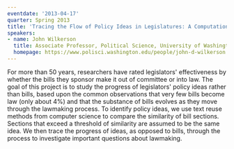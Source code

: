 ```yaml
---
eventdate: '2013-04-17'
quarter: Spring 2013
title: 'Tracing the Flow of Policy Ideas in Legislatures: A Computational Approach'
speakers:
- name: John Wilkerson
  title: Associate Professor, Political Science, University of Washington
  homepage: https://www.polisci.washington.edu/people/john-d-wilkerson
---
```

For more than 50 years, researchers have rated legislators' effectiveness by whether the bills they sponsor make it out of committee or into law. The goal of this project is to study the progress of legislators' policy ideas rather than bills, based upon the common observations that very few bills become law (only about 4%) and that the substance of bills evolves as they move through the lawmaking process. To identify policy ideas, we use text reuse methods from computer science to compare the similarity of bill sections. Sections that exceed a threshold of similarity are assumed to be the same idea. We then trace the progress of ideas, as opposed to bills, through the process to investigate important questions about lawmaking.